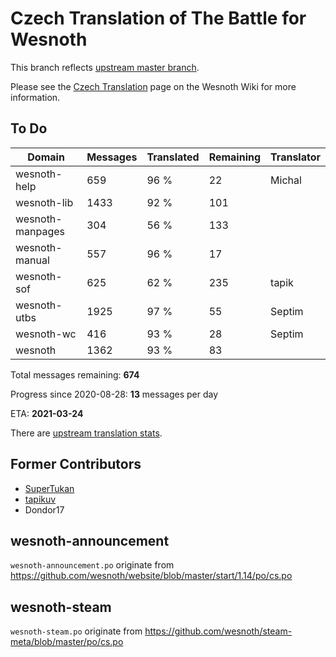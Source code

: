 # Czech Translation of The Battle for Wesnoth

This branch reflects [upstream master branch](https://github.com/wesnoth/wesnoth/tree/master).

Please see the [Czech Translation](https://wiki.wesnoth.org/CzechTranslation) page on the Wesnoth Wiki for more information.
## To Do

Domain | Messages | Translated | Remaining | Translator
------ | -------- | ---------- | --------- | ----------
wesnoth-help | 659 | 96 % | 22 | Michal
wesnoth-lib | 1433 | 92 % | 101 |
wesnoth-manpages | 304 | 56 % | 133 |
wesnoth-manual | 557 | 96 % | 17 |
wesnoth-sof | 625 | 62 % | 235 | tapik
wesnoth-utbs | 1925 | 97 % | 55 | Septim
wesnoth-wc | 416 | 93 % | 28 | Septim
wesnoth | 1362 | 93 % | 83 |

Total messages remaining: **674**

Progress since 2020-08-28: **13** messages per day

ETA: **2021-03-24**

There are [upstream translation stats](https://www.wesnoth.org/gettext/?view=langs&version=master&lang=cs).

## Former Contributors
- [SuperTukan](https://github.com/SuperTukan)
- [tapikuv](https://github.com/tapikuv)
- Dondor17

## wesnoth-announcement
`wesnoth-announcement.po` originate from https://github.com/wesnoth/website/blob/master/start/1.14/po/cs.po

## wesnoth-steam
`wesnoth-steam.po` originate from https://github.com/wesnoth/steam-meta/blob/master/po/cs.po

